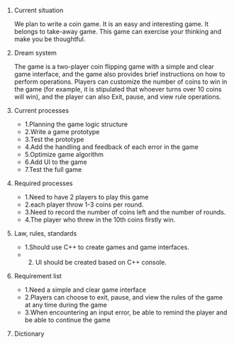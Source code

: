 1. Current situation
  
    We plan to write a coin game. It is an easy and interesting game. It belongs to take-away game. 
    This game can exercise your thinking and make you be thoughtful.
    

2. Dream system
  
    The game is a  two-player coin flipping game with a simple and clear game interface, and the game also provides brief instructions on how to perform operations.
   Players can customize the number of coins to win in the game (for example, it is stipulated that whoever turns over 10 coins will win), and the player can also
   Exit, pause, and view rule operations.
    
3. Current processes
   * 1.Planning the game logic structure
   * 2.Write a game prototype
   * 3.Test the prototype
   * 4.Add the handling and feedback of each error in the game
   * 5.Optimize game algorithm
   * 6.Add UI to the game
   * 7.Test the full game



4. Required processes
      * 1.Need to have 2 players to play this game 
      * 2.each player throw 1-3 coins per round.
      * 3.Need to record the number of coins left and the number of rounds.
      * 4.The player who threw in the 10th coins firstly win.


5. Law, rules, standards
     * 1.Should use C++  to create games and game interfaces.
     * 2. UI should be created based on C++ console.


6. Requirement list
   * 1.Need a simple and clear game interface
   * 2.Players can choose to exit, pause, and view the rules of the game at any time during the game
   * 3.When encountering an input error, be able to remind the player and be able to continue the game
   

7. Dictionary
